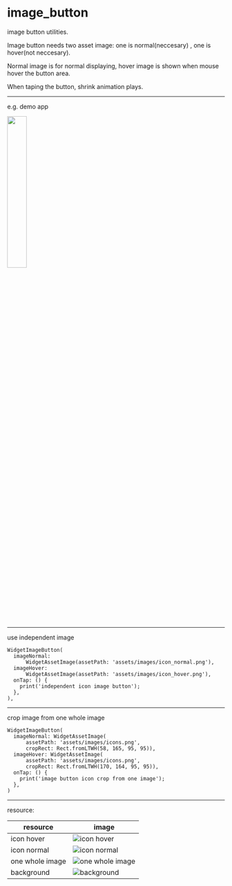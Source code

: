 # image_button

image button utilities.

Image button needs two asset image: one is normal(neccesary) , one is hover(not neccesary).

Normal image is for normal displaying, hover image is shown when mouse hover the button area.

When taping the button,  shrink animation plays.

------
e.g. demo app

<!-- ![demo app](https://i.ibb.co/X4CPfcp/demo-app.png) -->
<img src="https://i.ibb.co/X4CPfcp/demo-app.png" width="30%" height="30%">



------
use independent image

```
WidgetImageButton(
  imageNormal:
      WidgetAssetImage(assetPath: 'assets/images/icon_normal.png'),
  imageHover:
      WidgetAssetImage(assetPath: 'assets/images/icon_hover.png'),
  onTap: () {
    print('independent icon image button');
  },
),
```
------
crop image from one whole image

```
WidgetImageButton(
  imageNormal: WidgetAssetImage(
      assetPath: 'assets/images/icons.png',
      cropRect: Rect.fromLTWH(58, 165, 95, 95)),
  imageHover: WidgetAssetImage(
      assetPath: 'assets/images/icons.png',
      cropRect: Rect.fromLTWH(170, 164, 95, 95)),
  onTap: () {
    print('image button icon crop from one image');
  },
)
```

--------

resource:


| resource | image |
| ------   | ------ |
| icon hover | ![icon hover](https://i.ibb.co/9qjtV4f/icon-hover.png) |
| icon normal | ![icon normal](https://i.ibb.co/2S1hRHC/icon-normal.png) |
| one whole image | ![one whole image](https://i.ibb.co/9hLvLsg/icons.png) |
| background | ![background](https://i.ibb.co/W6sw2t1/bkg-code.png) |

